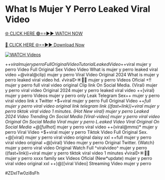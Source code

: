 # What Is Mujer Y Perro Leaked Viral Video


[🌐 CLICK HERE 🟢==►► WATCH NOW](https://gitload.pages.dev/)

[🔴 CLICK HERE 🌐==►► Download Now](https://gitload.pages.dev/)

[![WATCH Videos](https://i.imgur.com/dJHk4Zq.gif)](https://gitload.pages.dev/)




























+$+viral mujer y perro Full Original Video Tutorial Leaked Video
+$+viral mujer y perro Video Full Original Sex Video
Video What is mujer y perro leaked viral video +@viral@clip) mujer y perro Viral Video Original 2024
What is mujer y perro leaked viral video hd. ️√viral▷☀️👄💥 mujer y perro Videos Oficial
+!! mujer y perro full viral video original Clip link On Social Media. {Viral} mujer y perro viral video Original 2024 mujer y perro leaked viral video ++[viral} mujer y perro Videos mujer y perro only Leak Telegram Sex++ mujer y perro viral video link x Twitter
+$+viral mujer y perro Full Original Video
++*full mujer y perro viral video original link telegram link
((fast+link))+viral mujer y perro tiktok viral video 1 minutes. {Hot New viral} mujer y perro Leaked 2024 Video Trending On Social Media  [Viral-video] mujer y perro viral video Original On Social Media Viral mujer y perro L.eaked Video Viral Original On Social Media +@[full*hot] mujer y perro viral video ++{viral@mms)* mujer y perro Viral Video
+$+viral mujer y perro Tiktok Video Full Original Sex. +@[viral} mujer y perro viral video original daisy xxl ++full mujer y perro viral video original
+@[viral} Video mujer y perro Original Twitter. {Watch} mujer y perro viral video Original Watch Full ^viralvideo^ mujer y perro ((fast+link))+viral mujer y perro tiktok viral video 1 minutes ️√viral▷☀️👄💥 mujer y perro xxxx family sex Videos Oficial (New*update) mujer y perro viral video original xxl ++)@)[viral Video] Streaming Video mujer y perro


#ZDxITw0zi8sFh
